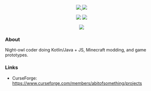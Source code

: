 <p align="center">
  <a href="https://github.com/WillowWLJPearl?tab=followers">
    <img src="https://img.shields.io/github/followers/WillowWLJPearl?style=social">
  </a>
  <a href="https://github.com/WillowWLJPearl?tab=repositories">
    <img src="https://img.shields.io/github/stars/WillowWLJPearl?affiliations=OWNER%2CCOLLABORATOR&style=social">
  </a>
</p>

<p align="center">
  <img src="https://github-readme-stats.vercel.app/api?username=WillowWLJPearl&show_icons=true&rank_icon=github&hide_border=true">
  <img src="https://github-readme-stats.vercel.app/api/top-langs/?username=WillowWLJPearl&layout=compact&hide_border=true&langs_count=10">
</p>
<p align="center">
  <img src="https://streak-stats.demolab.com?user=WillowWLJPearl&hide_border=true">
</p>

### About
Night-owl coder doing Kotlin/Java + JS, Minecraft modding, and game prototypes.

### Links
- CurseForge: https://www.curseforge.com/members/abitofsomething/projects

